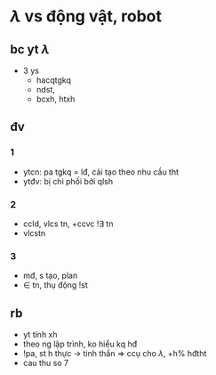 # $\lambda$ vs động vật, robot

## bc yt $\lambda$

- 3 ys
  - hacqtgkq
  - ndst,
  - bcxh, htxh

## đv

### 1

- ytcn: pa tgkq = lđ, cải tạo theo nhu cầu tht
- ytđv: bị chi phối bởi qlsh

### 2

- ccld, vlcs tn, +ccvc !$\exists$ tn
- vlcstn

### 3

- mđ, s tạo, plan
- $\in$ tn, thụ động !st

## rb

- yt tính xh
- theo ng lập trình, ko hiểu kq hđ
- !pa, st h thực -> tinh thần => ccụ cho $\lambda$, +h% hđtht
- cau thu so 7
